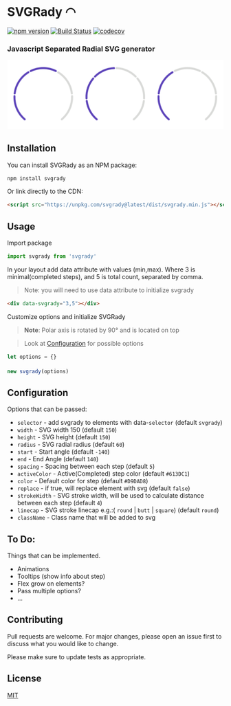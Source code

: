 # SVGRady ◠

[![npm version](https://badge.fury.io/js/svgrady.svg)](https://badge.fury.io/js/svgrady)
[![Build Status](https://travis-ci.com/Fecony/svgrady.svg?token=KquVGmQ9CBMhcoabSNv9&branch=master)](https://travis-ci.com/Fecony/svgrady)
[![codecov](https://codecov.io/gh/Fecony/svgrady/branch/master/graph/badge.svg?token=SwFAQ4QTft)](https://codecov.io/gh/Fecony/svgrady)

### Javascript Separated Radial SVG generator

![Radial SVG Preview](./images/preview.png)

## Installation

You can install SVGRady as an NPM package:

```bash
npm install svgrady
```

Or link directly to the CDN:

```html
<script src="https://unpkg.com/svgrady@latest/dist/svgrady.min.js"></script>
```

## Usage

Import package

```js
import svgrady from 'svgrady'
```

In your layout add data attribute with values (min,max).
Where 3 is minimal(completed steps), and 5 is total count, separated by comma.

> Note: you will need to use data attribute to initialize svgrady

```html
<div data-svgrady="3,5"></div>
```

Customize options and initialize SVGRady

> **Note**: Polar axis is rotated by 90° and is located on top

> Look at [Configuration](#configuration) for possible options

```js
let options = {}

new svgrady(options)
```

## Configuration

Options that can be passed:

- `selector` - add svgrady to elements with data-`selector` (default `svgrady`)
- `width` - SVG width 150 (default `150`)
- `height` - SVG height (default `150`)
- `radius` - SVG radial radius (default `60`)
- `start` - Start angle (default `-140`)
- `end` - End Angle (default `140`)
- `spacing` - Spacing between each step (default `5`)
- `activeColor` - Active(Completed) step color (default `#613DC1`)
- `color` - Default color for step (default `#D9DAD8`)
- `replace` - if true, will replace element with svg (default `false`)
- `strokeWidth` - SVG stroke width, will be used to calculate distance between each step (default `4`)
- `linecap` - SVG stroke linecap e.g.:( `round` | `butt` | `square`) (default `round`)
- `className` - Class name that will be added to svg

## To Do:

Things that can be implemented.

- Animations
- Tooltips (show info about step)
- Flex grow on elements?
- Pass multiple options?
- ...

## Contributing

Pull requests are welcome. For major changes, please open an issue first to discuss what you would like to change.

Please make sure to update tests as appropriate.

## License

[MIT](https://choosealicense.com/licenses/mit/)
